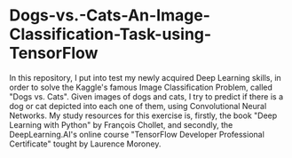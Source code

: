 # Dogs-vs.-Cats-An-Image-Classification-Task-using-TensorFlow
In this repository, I put into test my newly acquired Deep Learning skills, in order to solve the Kaggle's famous Image Classification Problem, called "Dogs vs. Cats".
Given images of dogs and cats, I try to predict if there is a dog or cat depicted into each one of them, using Convolutional Neural Networks. My study resources for this
exercise is, firstly, the book "Deep Learning with Python" by François Chollet, and secondly, the DeepLearning.AI's online course "TensorFlow Developer Professional Certificate" tought by Laurence Moroney.
